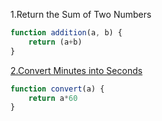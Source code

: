 <a herf="https://edabit.com/challenge/3LpBLgNRyaHMvNb4j">1.Return the Sum of Two Numbers</a>

```js
function addition(a, b) {
	return (a+b)
}
```

<a href="https://edabit.com/challenge/8q54MKnRrm89pSLmW">2.Convert Minutes into Seconds</a>

```js
function convert(a) {
	return a*60
}

```
